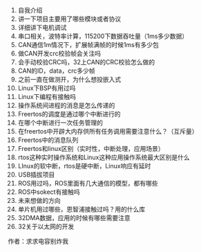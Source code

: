 1. 自我介绍
2. 讲一下项目主要用了哪些模块或者协议
4. 详细讲下电机调试
5. 串口相关，波特率计算，115200下数据吞吐量（1ms多少数据）
7. CAN通信1m情况下，扩展帧满帧的时候1ms有多少包
8. 做CAN开发crc校验帧会关注吗
9. 会手动校验CRC吗，32上CAN的CRC校验怎么做的
10. CAN的ID，data，crc多少帧
11. 之前一直在做测开，为什么想投嵌入式
12. Linux下BSP有用过吗
13. Linux下编程有接触吗
14. 操作系统间进程的消息是怎么传递的
15. Freertos的调度是通过哪个中断进行的
16. 在哪个中断进行一次任务管理的
17. 在freertos中开辟大内存供所有任务调用需要注意什么？（互斥量）
18. Freertos中的消息队列
19. Freertos和linux区别（实时性，中断处理，应用场景）
20. rtos这种实时操作系统和Linux这种应用操作系统最大区别是什么
21. LInux的软中断，rtos是硬中断，Linux响应有延时
22. USB插拔项目
23. ROS用过吗，ROS里面有几大通信的模型，都有哪些
24. ROS中sokect有接触吗
25. 未来想做的方向
26. 单片机用过哪些，恩智浦接触过吗？用的什么库
27. 32DMA数据，应用的时候有哪些需要注意
28. 32关于以太网的开发

作者：求求电容别炸我
